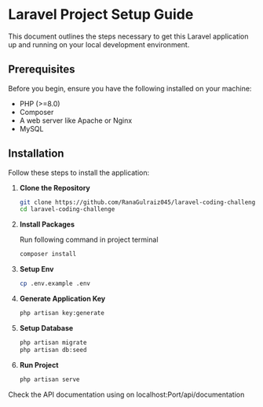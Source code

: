 # Laravel Project Setup Guide

This document outlines the steps necessary to get this Laravel application up and running on your local development environment.

## Prerequisites

Before you begin, ensure you have the following installed on your machine:
- PHP (>=8.0)
- Composer
- A web server like Apache or Nginx
- MySQL

## Installation

Follow these steps to install the application:

1. **Clone the Repository**

   ```bash
   git clone https://github.com/RanaGulraiz045/laravel-coding-challenge.git
   cd laravel-coding-challenge

2. **Install Packages**

   Run following command in project terminal
   ```bash
   composer install

3. **Setup Env**

   ```bash
   cp .env.example .env   

4. **Generate Application Key**

   ```bash
   php artisan key:generate

5. **Setup Database**

   ```bash
   php artisan migrate
   php artisan db:seed

6. **Run Project**

   ```bash
   php artisan serve

Check the API documentation using on localhost:Port/api/documentation